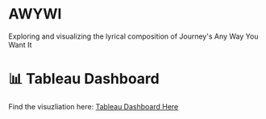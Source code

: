 # AWYWI
Exploring and visualizing the lyrical composition of Journey's Any Way You Want It

# :bar_chart: Tableau Dashboard
Find the visuzliation here: [Tableau Dashboard Here](https://public.tableau.com/views/AnyWayYouWantItVisualized/Dashboard1?:language=en&:display_count=y&publish=yes&:origin=viz_share_link "Tableau Public - Alex Kruczkowski | AWYWI Lyrical Composition")




